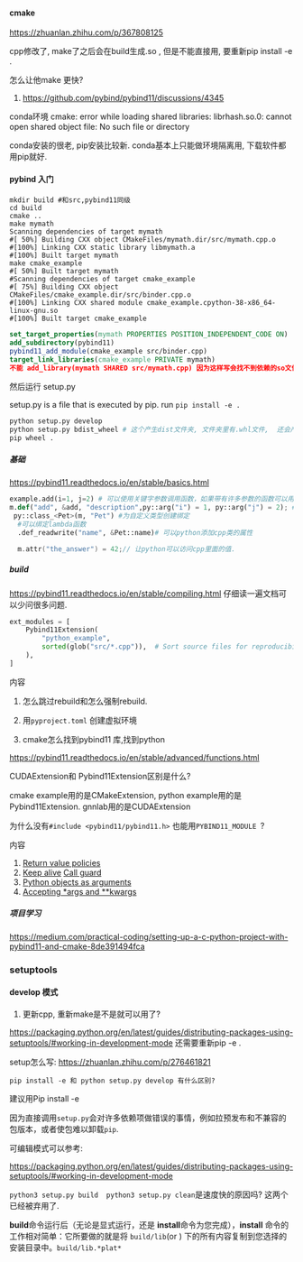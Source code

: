 #### cmake

https://zhuanlan.zhihu.com/p/367808125

cpp修改了, make了之后会在build生成.so , 但是不能直接用, 要重新pip install -e .

怎么让他make 更快?

1. https://github.com/pybind/pybind11/discussions/4345 

conda环境
cmake: error while loading shared libraries: librhash.so.0: cannot open shared object file: No such file or directory

conda安装的很老, pip安装比较新. conda基本上只能做环境隔离用, 下载软件都用pip就好.   

#### pybind 入门

```shell
mkdir build #和src,pybind11同级
cd build
cmake ..
make mymath
Scanning dependencies of target mymath
#[ 50%] Building CXX object CMakeFiles/mymath.dir/src/mymath.cpp.o
#[100%] Linking CXX static library libmymath.a
#[100%] Built target mymath
make cmake_example
#[ 50%] Built target mymath
#Scanning dependencies of target cmake_example
#[ 75%] Building CXX object CMakeFiles/cmake_example.dir/src/binder.cpp.o
#[100%] Linking CXX shared module cmake_example.cpython-38-x86_64-linux-gnu.so
#[100%] Built target cmake_example
```

 ```cmake
 set_target_properties(mymath PROPERTIES POSITION_INDEPENDENT_CODE ON)
 add_subdirectory(pybind11)
 pybind11_add_module(cmake_example src/binder.cpp)
 target_link_libraries(cmake_example PRIVATE mymath)
 不能 add_library(mymath SHARED src/mymath.cpp) 因为这样写会找不到依赖的so文件, 
 ```

然后运行 setup.py

setup.py is a file that is executed by pip. run `pip install -e .`  

```py
python setup.py develop
python setup.py bdist_wheel # 这个产生dist文件夹, 文件夹里有.whl文件,  还会产生egg-info然后 pip install .whl文件,就会把.so放在site-packages中.
pip wheel .
```

##### 基础

https://pybind11.readthedocs.io/en/stable/basics.html

```python
example.add(i=1, j=2) # 可以使用关键字参数调用函数，如果带有许多参数的函数可以用
m.def("add", &add, "description",py::arg("i") = 1, py::arg("j") = 2); # 默认参数 
 py::class_<Pet>(m, "Pet") #为自定义类型创建绑定
  #可以绑定lambda函数
  .def_readwrite("name", &Pet::name)# 可以python添加cpp类的属性
```



```cpp
  m.attr("the_answer") = 42;// 让python可以访问cpp里面的值. 
```



##### build

https://pybind11.readthedocs.io/en/stable/compiling.html 仔细读一遍文档可以少问很多问题. 

```python
ext_modules = [
    Pybind11Extension(
        "python_example",
        sorted(glob("src/*.cpp")),  # Sort source files for reproducibility
    ),
]
```

内容

1. 怎么跳过rebuild和怎么强制rebuild.

2. 用`pyproject.toml` 创建虚拟环境
3. cmake怎么找到pybind11 库,找到python

https://pybind11.readthedocs.io/en/stable/advanced/functions.html

CUDAExtension和  Pybind11Extension区别是什么? 

cmake example用的是CMakeExtension, python example用的是Pybind11Extension. gnnlab用的是CUDAExtension

为什么没有`#include <pybind11/pybind11.h>`  也能用`PYBIND11_MODULE `?

内容

1. [Return value policies](https://pybind11.readthedocs.io/en/stable/advanced/functions.html#return-value-policies) 
2. [Keep alive](https://pybind11.readthedocs.io/en/stable/advanced/functions.html#keep-alive) [Call guard](https://pybind11.readthedocs.io/en/stable/advanced/functions.html#call-guard) 
3.  [Python objects as arguments](https://pybind11.readthedocs.io/en/stable/advanced/functions.html#python-objects-as-arguments)
4. [Accepting *args and **kwargs](https://pybind11.readthedocs.io/en/stable/advanced/functions.html#accepting-args-and-kwargs) 

##### 项目学习

https://medium.com/practical-coding/setting-up-a-c-python-project-with-pybind11-and-cmake-8de391494fca

### setuptools

#### develop 模式

1. 更新cpp, 重新make是不是就可以用了? 

https://packaging.python.org/en/latest/guides/distributing-packages-using-setuptools/#working-in-development-mode  还需要重新pip -e . 

setup怎么写:   https://zhuanlan.zhihu.com/p/276461821

```
pip install -e 和 python setup.py develop 有什么区别? 
```

建议用Pip install -e 

因为直接调用`setup.py`会对许多依赖项做错误的事情，例如拉预发布和不兼容的包版本，或者使包难以卸载`pip`.

可编辑模式可以参考:

https://packaging.python.org/en/latest/guides/distributing-packages-using-setuptools/#working-in-development-mode 

`python3 setup.py build  python3 setup.py clean`是速度快的原因吗? 这两个已经被弃用了. 

**build**命令运行后（无论是显式运行，还是 **install**命令为您完成），**install** 命令的工作相对简单：它所要做的就是将 `build/lib`(or ) 下的所有内容复制到您选择的安装目录中。`build/lib.*plat*`
